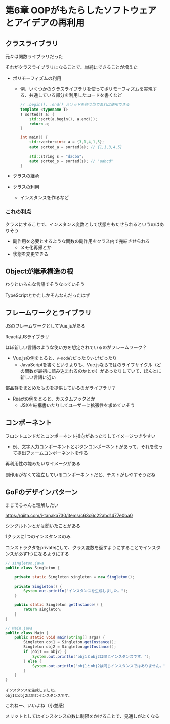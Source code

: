 # 第6章 OOPがもたらしたソフトウェアとアイデアの再利用



## クラスライブラリ



元々は関数ライブラリだった

それがクラスライブラリになることで、単純にできることが増えた

- ポリモーフィズムの利用

  - 例、いくつかのクラスライブラリを使ってポリモーフィズムを実現する、共通している部分を利用したコードを書くなど

    ```cpp
    // .begin(), .end() メソッドを持つ型であれば使用できる
    template <typename T>
    T sorted(T a) {
        std::sort(a.begin(), a.end());
        return a;
    }
    
    int main() {
        std::vector<int> a = {3,1,4,1,5};
        auto sorted_a = sorted(a); // {1,1,3,4,5}
        
        std::string s = "dacba";
        auto sorted_s = sorted(s); // "aabcd"
    }
    ```

- クラスの継承
- クラスの利用
  - インスタンスを作るなど



### これの利点

クラスにすることで、インスタンス変数として状態をもたせられるというのはありそう

- 副作用を必要とするような関数の副作用をクラス内で完結させられる
  - メモ化再帰とか
- 状態を変更できる



## Objectが継承構造の根

わりといろんな言語でそうなっていそう

TypeScriptとかたしかそんなんだったはず



## フレームワークとライブラリ

JSのフレームワークとしてVue.jsがある

ReactはJSライブラリ



ほぼ新しい言語のような使い方を想定されているのがフレームワーク？

- Vue.jsの例をとると、`v-model`だったり`v-if`だったり
  - JavaScriptを書くというよりも、Vue.jsならではのライフサイクル（どの関数が最初に読み込まれるのかとか）があったりしていて、ほんとに新しい言語に近い



部品群をまとめたものを提供しているのがライブラリ？

- Reactの例をとると、カスタムフックとか
  - JSXを結構書いたりしてユーザーに拡張性を求めていそう



## コンポーネント

フロントエンドだとコンポーネント指向があったりしてイメージつきやすい

- 例、文字入力コンポーネントとボタンコンポーネントがあって、それを使って提出フォームコンポーネントを作る



再利用性の塊みたいなイメージがある

副作用がなくて独立しているコンポーネントだと、テストがしやすそうだね



## GoFのデザインパターン

まじでちゃんと理解したい

https://qiita.com/i-tanaka730/items/c63c6c22abd1477e0ba0



シングルトンとかは聞いたことがある

1クラスに1つのインスタンスのみ

コンストラクタをprivateにして、クラス変数を返すようにすることでインスタンスが必ず1つになるようにする

```java
// singleton.java
public class Singleton {

    private static Singleton singleton = new Singleton();

    private Singleton() {
        System.out.println("インスタンスを生成しました。");
    }

    public static Singleton getInstance() {
        return singleton;
    }
}
```

```java
// Main.java
public class Main {
    public static void main(String[] args) {
        Singleton obj1 = Singleton.getInstance();
        Singleton obj2 = Singleton.getInstance();
        if (obj1 == obj2) {
            System.out.println("obj1とobj2は同じインスタンスです。");
        } else {
            System.out.println("obj1とobj2は同じインスタンスではありません。");
        }
    }
}
```

```
インスタンスを生成しました。
obj1とobj2は同じインスタンスです。
```



これねー、いいよね（小並感）

メリットとしてはインスタンスの数に制限をかけることで、見通しがよくなる

